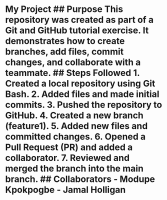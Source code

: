# My Project                                                                                                                                            ## Purpose                                                                      This repository was created as part of a Git and GitHub tutorial exercise. It demonstrates how to create branches, add files, commit changes, and collaborate with a teammate.                                                                                                                                                  ## Steps Followed                                                               1. Created a local repository using Git Bash.                                   2. Added files and made initial commits.                                        3. Pushed the repository to GitHub.                                             4. Created a new branch (feature1).                                             5. Added new files and committed changes.                                       6. Opened a Pull Request (PR) and added a collaborator.                         7. Reviewed and merged the branch into the main branch.                                                                                                         ## Collaborators                                                                - Modupe Kpokpogbe                                                              - Jamal Holligan                                                                                                                                                
